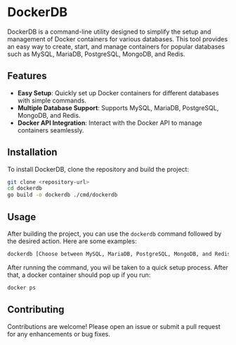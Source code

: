 # DockerDB

DockerDB is a command-line utility designed to simplify the setup and management of Docker containers for various databases. This tool provides an easy way to create, start, and manage containers for popular databases such as MySQL, MariaDB, PostgreSQL, MongoDB, and Redis.

## Features

- **Easy Setup**: Quickly set up Docker containers for different databases with simple commands.
- **Multiple Database Support**: Supports MySQL, MariaDB, PostgreSQL, MongoDB, and Redis.
- **Docker API Integration**: Interact with the Docker API to manage containers seamlessly.

## Installation

To install DockerDB, clone the repository and build the project:

```bash
git clone <repository-url>
cd dockerdb
go build -o dockerdb ./cmd/dockerdb
```

## Usage

After building the project, you can use the `dockerdb` command followed by the desired action. Here are some examples:

```bash
dockerdb [Choose between MySQL, MariaDB, PostgreSQL, MongoDB, and Redis]
```
After running the command, you wil be taken to a quick setup process. After that, a docker container should pop up if you run:
```bash
docker ps
```

## Contributing

Contributions are welcome! Please open an issue or submit a pull request for any enhancements or bug fixes.